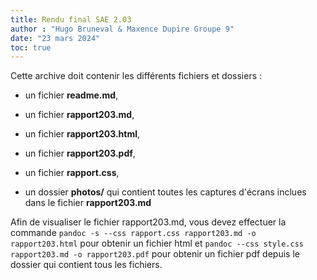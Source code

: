 ```yaml
---
title: Rendu final SAE 2.03
author : "Hugo Bruneval & Maxence Dupire Groupe 9"
date: "23 mars 2024"
toc: true
---
```


Cette archive doit contenir les différents fichiers et dossiers :

- un fichier **readme.md**,

- un fichier **rapport203.md**,

- un fichier **rapport203.html**,

- un fichier **rapport203.pdf**,

- un fichier **rapport.css**,

- un dossier **photos/** qui contient toutes les captures d'écrans inclues dans le fichier **rapport203.md**

Afin de visualiser le fichier rapport203.md, vous devez effectuer la commande ```pandoc -s --css rapport.css rapport203.md -o rapport203.html``` pour obtenir un fichier html et ```pandoc --css style.css rapport203.md -o rapport203.pdf``` pour obtenir un fichier pdf depuis le dossier qui contient tous les fichiers.